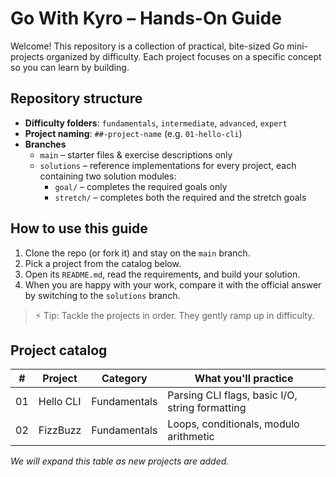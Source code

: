 # Go With Kyro – Hands-On Guide

Welcome! This repository is a collection of practical, bite-sized Go mini-projects organized by difficulty. Each project focuses on a specific concept so you can learn by building.

## Repository structure

- **Difficulty folders**: `fundamentals`, `intermediate`, `advanced`, `expert`
- **Project naming**: `##-project-name` (e.g. `01-hello-cli`)
- **Branches**
  - `main` – starter files & exercise descriptions only
  - `solutions` – reference implementations for every project, each containing two solution modules:
    - `goal/` – completes the required goals only
    - `stretch/` – completes both the required and the stretch goals

## How to use this guide

1. Clone the repo (or fork it) and stay on the `main` branch.
2. Pick a project from the catalog below.
3. Open its `README.md`, read the requirements, and build your solution.
4. When you are happy with your work, compare it with the official answer by switching to the `solutions` branch.

> ⚡️ Tip: Tackle the projects in order. They gently ramp up in difficulty.

## Project catalog

| #  | Project    | Category      | What you'll practice                           |
|----|-----------|--------------|-----------------------------------------------|
| 01 | Hello CLI | Fundamentals | Parsing CLI flags, basic I/O, string formatting |
| 02 | FizzBuzz | Fundamentals | Loops, conditionals, modulo arithmetic |

_We will expand this table as new projects are added._
